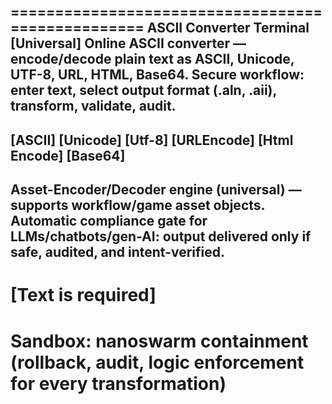 ==================================================
ASCII Converter Terminal [Universal]
Online ASCII converter — encode/decode plain text as ASCII, Unicode, UTF-8, URL, HTML, Base64.
Secure workflow: enter text, select output format (.aln, .aii), transform, validate, audit.
--------------------------------------------------
[ASCII]    [Unicode]    [Utf-8]    [URLEncode]    [Html Encode]    [Base64]
--------------------------------------------------
Asset-Encoder/Decoder engine (universal) — supports workflow/game asset objects.
Automatic compliance gate for LLMs/chatbots/gen-AI: output delivered only if safe, audited, and intent-verified.
--------------------------------------------------
[Text is required]
==================================================
Sandbox: nanoswarm containment (rollback, audit, logic enforcement for every transformation)
==================================================
